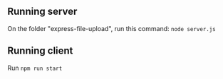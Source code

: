 ## Running server

On the folder "express-file-upload", run this command: `node server.js`

## Running client

Run `npm run start` 
